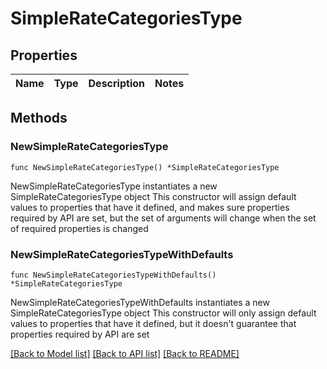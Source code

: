 # SimpleRateCategoriesType

## Properties

Name | Type | Description | Notes
------------ | ------------- | ------------- | -------------

## Methods

### NewSimpleRateCategoriesType

`func NewSimpleRateCategoriesType() *SimpleRateCategoriesType`

NewSimpleRateCategoriesType instantiates a new SimpleRateCategoriesType object
This constructor will assign default values to properties that have it defined,
and makes sure properties required by API are set, but the set of arguments
will change when the set of required properties is changed

### NewSimpleRateCategoriesTypeWithDefaults

`func NewSimpleRateCategoriesTypeWithDefaults() *SimpleRateCategoriesType`

NewSimpleRateCategoriesTypeWithDefaults instantiates a new SimpleRateCategoriesType object
This constructor will only assign default values to properties that have it defined,
but it doesn't guarantee that properties required by API are set


[[Back to Model list]](../README.md#documentation-for-models) [[Back to API list]](../README.md#documentation-for-api-endpoints) [[Back to README]](../README.md)


